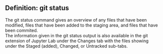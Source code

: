 ## Definition: git status   
The git status command gives an overview of any files that have been modified, files that have been added to the staging area, and files that have been commited.  
The information given in the git status output is also available in the git extension of Jupyter Lab under the Changes tab with the files showing under the Staged (added), Changed, or Untracked sub-tabs.
